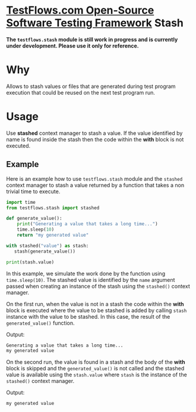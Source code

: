 # [TestFlows.com Open-Source Software Testing Framework] Stash

**The `testflows.stash` module is still work in progress and is currently under development.
Please use it only for reference.**

# Why

Allows to stash values or files that are generated during test program execution
that could be reused on the next test program run.

# Usage

Use **stashed** context manager to stash a value.
If the value identified by name is found inside the stash
then the code within the **with** block is not executed.

## Example

Here is an example how to use `testflows.stash` module
and the `stashed` context manager to stash a value
returned by a function that takes a non trivial time to execute.

```python
import time
from testflows.stash import stashed

def generate_value():
    print("Generating a value that takes a long time...")
    time.sleep(10)
    return "my generated value"

with stashed("value") as stash:
   stash(generate_value())

print(stash.value)
```

In this example, we simulate the work done by the function using
`time.sleep(10)`. The stashed value is identified by the `name`
argument passed when creating an instance of the stash using the
`stashed()` context manager.

On the first run, when the value is not in a stash
the code within the **with** block is executed where the value
to be stashed is added by calling `stash` instance with the value
to be stashed. In this case, the result of the `generated_value()`
function.

Output:
```bash
Generating a value that takes a long time...
my generated value
```

On the second run, the value is found in a stash and the body of the
**with** block is skipped and the `generated_value()` is not called
and the stashed value is available using the `stash.value`
where `stash` is the instance of the `stashed()` context manager.

Output:
```bash
my generated value
```

[TestFlows.com Open-Source Software Testing Framework]: https://testflows.com

